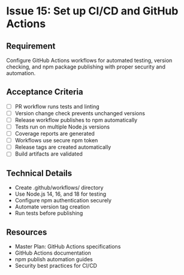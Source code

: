# Issue 15: Set up CI/CD and GitHub Actions

## Requirement
Configure GitHub Actions workflows for automated testing, version checking, and npm package publishing with proper security and automation.

## Acceptance Criteria
- [ ] PR workflow runs tests and linting
- [ ] Version change check prevents unchanged versions
- [ ] Release workflow publishes to npm automatically
- [ ] Tests run on multiple Node.js versions
- [ ] Coverage reports are generated
- [ ] Workflows use secure npm token
- [ ] Release tags are created automatically
- [ ] Build artifacts are validated

## Technical Details
- Create .github/workflows/ directory
- Use Node.js 14, 16, and 18 for testing
- Configure npm authentication securely
- Automate version tag creation
- Run tests before publishing

## Resources
- Master Plan: GitHub Actions specifications
- GitHub Actions documentation
- npm publish automation guides
- Security best practices for CI/CD